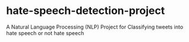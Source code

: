 # hate-speech-detection-project
A Natural Language Processing (NLP) Project for Classifying tweets into hate speech or not hate speech
